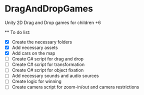 # DragAndDropGames
Unity 2D Drag and Drop games for children +6

** To do list:
- [x] Create the necessary folders
- [x] Add necessary assets
- [x] Add cars on the map
- [ ] Create C# script for drag and drop
- [ ] Create C# script for transformation
- [ ] Create C# script for object fixation
- [ ] Add necessary sounds and audio sources
- [ ] Create logic for winning
- [ ] Create camera script for zoom-in/out and camera restrictions
